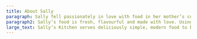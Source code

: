 ```yaml
---
title: About Sally
paragraph: Sally fell passionately in love with food in her mother’s cozy kitchen. Now she has her own kitchen – a friendly place to enjoy delicious, traditional recipes and good company around the table.
paragraph2: Sally’s food is fresh, flavourful and made with love. Using seasonal produce, her eclectic menu features anything and everything that takes her fancy. Simple dishes are created with care, integrity and quality ingredients. This is feel good food, just like Sally’s mother made.
large_text: Sally’s Kitchen serves deliciously simple, modern food to be enjoyed with fine wine and great company.
---
```



